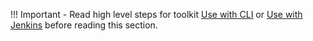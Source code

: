 !!! Important
    - Read high level steps for toolkit <a href="../cd3-cli"><u>Use with CLI</u></a> or <a href="../cd3-jenkins"><u>Use with Jenkins</u></a> before reading this section.
